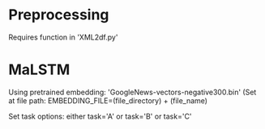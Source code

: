 # Preprocessing
Requires function in 'XML2df.py'

# MaLSTM
Using pretrained embedding: 'GoogleNews-vectors-negative300.bin'
(Set at file path: EMBEDDING_FILE=(file_directory) + (file_name)

Set task options: either task='A' or task='B' or task='C'
